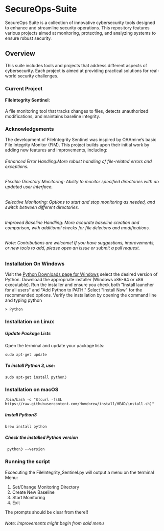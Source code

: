 # SecureOps-Suite
SecureOps Suite is a collection of innovative cybersecurity tools designed to enhance and streamline security operations. This repository features various projects aimed at monitoring, protecting, and analyzing systems to ensure robust security.

## Overview
This suite includes tools and projects that address different aspects of cybersecurity. Each project is aimed at providing practical solutions for real-world security challenges.

### Current Project
#### FileIntegrity Sentinel: 
A file monitoring tool that tracks changes to files, detects unauthorized modifications, and maintains baseline integrity.

### Acknowledgements
The development of FileIntegrity Sentinel was inspired by OAAmine’s basic File Integrity Monitor (FIM). This project builds upon their initial work by adding new features and improvements, including:

###### Enhanced Error Handling:More robust handling of file-related errors and exceptions.
###### Flexible Directory Monitoring: Ability to monitor specified directories with an updated user interface.
###### Selective Monitoring: Options to start and stop monitoring as needed, and switch between different directories.
###### Improved Baseline Handling: More accurate baseline creation and comparison, with additional checks for file deletions and modifications.

###### Note: Contributions are welcome! If you have suggestions, improvements, or new tools to add, please open an issue or submit a pull request.

### Installation On Windows

Visit the [Python Downloads page for Windows](https://www.python.org/downloads/windows/) select the desired version of Python.
Download the appropriate installer (Windows x86-64 or x86 executable).
Run the installer and ensure you check both "Install launcher for all users" and "Add Python to PATH."
Select "Install Now" for the recommended options.
Verify the installation by opening the command line and typing python
```shell
> Python
```
### Installation on Linux
  ##### Update Package Lists

Open the terminal and update your package lists:
```shell
sudo apt-get update
```

##### To install Python 3, use:
```shell
sudo apt-get install python3
```

### Installation on macOS
```shell
/bin/bash -c "$(curl -fsSL https://raw.githubusercontent.com/Homebrew/install/HEAD/install.sh)"
```
##### Install Python3
```shell
brew install python
```
##### Check the installed Python version
```shell
 python3 --version
```

### Running the script
Excecuting the FileIntegrity_Sentinel.py will output a menu on the terminal
Menu:
1. Set/Change Monitoring Directory
2. Create New Baseline
3. Start Monitoring
4. Exit

The prompts should be clear from there!!
###### Note: Improvements might begin from said menu

